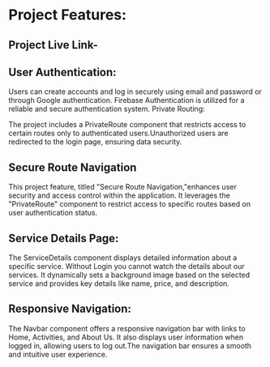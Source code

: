 # Project Features:

## Project Live Link- 

## User Authentication:

Users can create accounts and log in securely using email and password or through Google authentication.
Firebase Authentication is utilized for a reliable and secure authentication system.
Private Routing:

The project includes a PrivateRoute component that restricts access to certain routes only to authenticated users.Unauthorized users are redirected to the login page, ensuring data security.

## Secure Route Navigation
This project feature, titled "Secure Route Navigation,"enhances user security and access control within the application. It leverages the "PrivateRoute" component to restrict access to specific routes based on user authentication status.

## Service Details Page:

The ServiceDetails component displays detailed information about a specific service. Without Login you cannot watch the details about our services.
It dynamically sets a background image based on the selected service and provides key details like name, price, and description.

## Responsive Navigation:

The Navbar component offers a responsive navigation bar with links to Home, Activities, and About Us.
It also displays user information when logged in, allowing users to log out.The navigation bar ensures a smooth and intuitive user experience.

